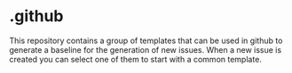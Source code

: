 # .github

This repository contains a group of templates that can be used in github to generate a baseline for the generation of new issues. When a new issue is created you can select one of them to start with a common template.
